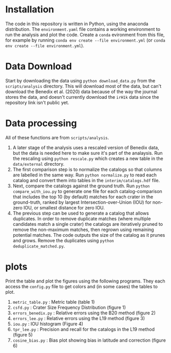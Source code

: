 # Installation
The code in this repository is written in Python, using the anaconda distribution. The `environment.yaml` file contains a working environment to run the analysis and plot the code. Create a `conda` evironment from this file, for example by running `conda env create --file environment.yml` (or `conda env create --file environment.yml`).

# Data Download

Start by downloading the data using  `python download_data.py` from the `scripts/analysis` directory. This will download most of the data, but can't download the Benedix et al. (2020) data because of the way the journal stores the data, and doesn't currently download the `irH1k` data since the repository link isn't public yet.

# Data processing
All of these functions are from `scripts/analysis`.

  1. A later stage of the analysis uses a rescaled version of Benedix data, but the data is needed here to make sure it's part of the analaysis. Run the rescaling using `python rescale.py` which creates a new table in the `data/external` directory.
  2. The first comparison step is to normalize the catalogs so that columns are labelled in the same way.  Run `python normalize.py` to read each catalog and convert them into tables in the `interim/catalogs.hdf` file.
  3. Next, compare the catalogs against the ground truth. Run `python compare_with_iou.py` to generate one file for each catalog-comparison that includes the top 10 (by default) matches for each crater in the ground-truth, ranked by largest Intersection-over-Union (IOU) for non-zero IOU, or smallest distance for zero IOU.
  5. The previous step can be used to generate a catalog that allows duplicates. In order to remove duplicate matches (where multiple candidates match a single crater) the catalogs are iteratively pruned to remove the non-maximum matches, then regrown using remaining potential matches. The code outputs the size of the catalog as it prunes and grows. Remove the duplicates using `python deduplicate_matched.py`.

# plots
Print the table and plot the figures using the following programs. They each access the `config.py` file to get colors and (in some cases) the tables to plot.

1. `metric_table.py` : Metric table (table 1)
2. `csfd.py` : Crater Size Frequency Distribution (figure 1)
3. `errors_benedix.py` : Relative errors using the B20 method (figure 2)
4. `errors_lee.py` : Relative errors using the L19 method (figure 3)
5. `iou.py` : IOU histogram (Figure 4)
6. `tpr_lee.py` : Precision and recall for the catalogs in the L19 method (figure 5)
7. `cosine_bias.py` : Bias plot showing bias in latitude and correction (figure 6)
